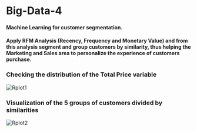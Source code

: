 # Big-Data-4
#### Machine Learning for customer segmentation.
#### Apply RFM Analysis (Recency, Frequency and Monetary Value) and from this analysis segment and group customers by similarity, thus helping the Marketing and Sales area to personalize the experience of customers purchase.
### Checking the distribution of the Total Price variable
![Rplot1](https://user-images.githubusercontent.com/66141064/215202353-ec37dd3a-f5bd-49b0-a36c-0c4646ae433d.png)
### Visualization of the 5 groups of customers divided by similarities
![Rplot2](https://user-images.githubusercontent.com/66141064/215202402-89c284b2-0f44-4bcf-bd16-654963277777.png)
